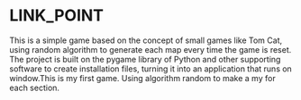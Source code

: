 # LINK_POINT
This is a simple game based on the concept of small games like Tom Cat, using random algorithm to generate each map every time the game is reset. The project is built on the pygame library of Python and other supporting software to create installation files, turning it into an application that runs on window.This is my first game. Using algorithm random to make a my for each section. 
